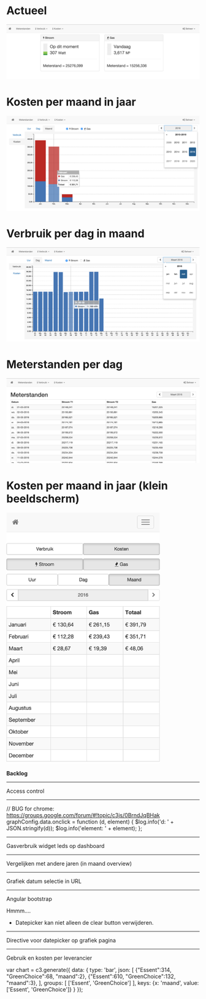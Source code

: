 # Actueel
![Alt text](screenshots/actueel-xl.png?raw=true "Actueel")

# Kosten per maand in jaar
![Alt text](screenshots/kosten-maand-xl.png?raw=true "Kosten per maand in jaar")

# Verbruik per dag in maand
![Alt text](screenshots/verbruik-dag-xl.png?raw=true "Verbruik per dag in maand")

# Meterstanden per dag
![Alt text](screenshots/meterstanden-xl.png?raw=true "Meterstanden per dag")

# Kosten per maand in jaar (klein beeldscherm)
<img src="https://raw.githubusercontent.com/bassages/home-server/master/screenshots/kosten-maand-xs.png" width="400">

**Backlog**

---------------

Access control

---------------

// BUG for chrome: https://groups.google.com/forum/#!topic/c3js/0BrndJqBHak
graphConfig.data.onclick = function (d, element) {
    $log.info('d: ' + JSON.stringify(d));
    $log.info('element: ' + element);
};

---------------

Gasverbruik widget leds op dashboard

---------------

Vergelijken met andere jaren (in maand overview)

----------------

Grafiek datum selectie in URL

----------------

Angular bootstrap

Hmmm....
- Datepicker kan niet alleen de clear button verwijderen.

----------------

Directive voor datepicker op grafiek pagina

----------------

Gebruik en kosten per leverancier

var chart = c3.generate({
    data: {
        type: 'bar',
        json: [
                {"Essent":314, "GreenChoice":68, "maand":2},
                {"Essent":610, "GreenChoice":132, "maand":3},
            ],
        groups: [
            ['Essent', 'GreenChoice']
        ],
        keys:  {x: 'maand', value: ['Essent', 'GreenChoice']}
    }
});

